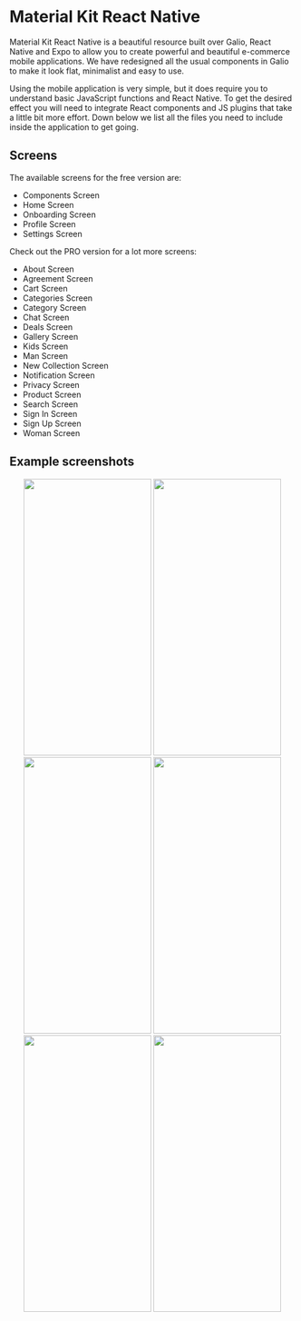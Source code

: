 # Material Kit React Native

Material Kit React Native is a beautiful resource built over Galio, React Native and Expo to allow you to create powerful and beautiful e-commerce mobile applications. We have redesigned all the usual components in Galio to make it look flat, minimalist and easy to use.

Using the mobile application is very simple, but it does require you to understand basic JavaScript functions and React Native. To get the desired effect you will need to integrate React components and JS plugins that take a little bit more effort. Down below we list all the files you need to include inside the application to get going.

## Screens

The available screens for the free version are:
* Components Screen
* Home Screen
* Onboarding Screen
* Profile Screen
* Settings Screen

Check out the PRO version for a lot more screens:
* About Screen
* Agreement Screen
* Cart Screen
* Categories Screen
* Category Screen
* Chat Screen
* Deals Screen
* Gallery Screen
* Kids Screen
* Man Screen
* New Collection Screen
* Notification Screen
* Privacy Screen
* Product Screen
* Search Screen
* Sign In Screen
* Sign Up Screen
* Woman Screen

## Example screenshots
<p align="center">
  <img src="https://raw.githubusercontent.com/creativetimofficial/material-kit-react-native/gh-pages/docs/assets/onboarding_screen.png" width="225px" height="487.2px">
  <img src="https://raw.githubusercontent.com/creativetimofficial/material-kit-react-native/gh-pages/docs/assets/navigation_screen.png" width="225px" height="487.2px">
  <img src="https://raw.githubusercontent.com/creativetimofficial/material-kit-react-native/gh-pages/docs/assets/home_screen.png" width="225px" height="487.2px">
  <img src="https://raw.githubusercontent.com/creativetimofficial/material-kit-react-native/gh-pages/docs/assets/components_screen.png" width="225px" height="487.2px">
  <img src="https://raw.githubusercontent.com/creativetimofficial/material-kit-react-native/gh-pages/docs/assets/profile_screen.png" width="225px" height="487.2px">
  <img src="https://raw.githubusercontent.com/creativetimofficial/material-kit-react-native/gh-pages/docs/assets/settings_screen.png" width="225px" height="487.2px">
</p>



